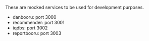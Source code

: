 These are mocked services to be used for development purposes.

- danbooru: port 3000
- recommender: port 3001
- iqdbs: port 3002
- reportbooru: port 3003

